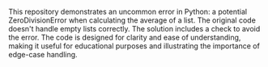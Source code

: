 This repository demonstrates an uncommon error in Python: a potential ZeroDivisionError when calculating the average of a list. The original code doesn't handle empty lists correctly. The solution includes a check to avoid the error. The code is designed for clarity and ease of understanding, making it useful for educational purposes and illustrating the importance of edge-case handling.